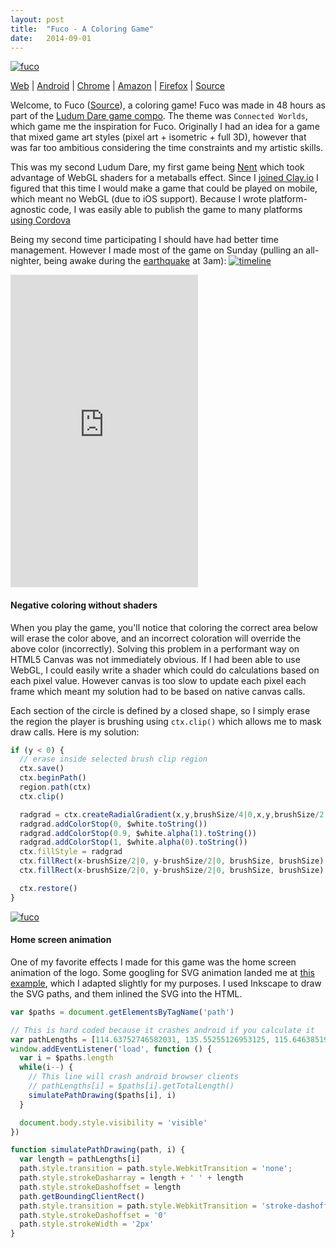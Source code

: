 ```yaml
---
layout: post
title:  "Fuco - A Coloring Game"
date:   2014-09-01
---
```


[![fuco](https://zolmeister.com/assets/images/fuco_logo.png)](http://fuco.zolmeister.com)

[Web](http://fuco.zolmeister.com/) |
[Android](https://play.google.com/store/apps/details?id=com.zolmeister.fuco) |
[Chrome](https://chrome.google.com/webstore/detail/fuco/nknbogijbbpbhkfpojekilofmfbbmccj) |
[Amazon](http://www.amazon.com/gp/product/B00N0O21FU) |
[Firefox](https://marketplace.firefox.com/app/fuco/) |
[Source](https://github.com/Zolmeister/fuco)

Welcome, to Fuco ([Source](https://github.com/Zolmeister/fuco)),
a coloring game! Fuco was made in 48 hours as part of the
[Ludum Dare game compo](http://www.ludumdare.com/compo/ludum-dare-30/?action=preview&uid=29241).
The theme was `Connected Worlds`, which game me the inspiration for Fuco.
Originally I had an idea for a game that mixed game art styles (pixel art + isometric + full 3D),
however that was far too ambitious considering the time constraints and my artistic skills.

This was my second Ludum Dare, my first game being [Nent](http://zolmeister.com/2013/12/nent.html)
which took advantage of WebGL shaders for a metaballs effect. Since I [joined Clay.io](http://zolmeister.com/2014/07/cto-cofounder-clay-io.html)
I figured that this time I would make a game that could be played on mobile,
which meant no WebGL (due to iOS support). Because I wrote platform-agnostic code, I was easily able to publish the game to many platforms [using Cordova](http://zolmeister.com/2014/01/how-to-turn-webapp-into-native-android.html)

Being my second time participating I should have had better time management.
However I made most of the game on Sunday (pulling an all-nighter, being awake during the [earthquake](http://america.aljazeera.com/articles/2014/8/24/san-francisco-earthquake.html) at 3am):
[![timeline](https://zolmeister.com/assets/images/fuco_github_timeline.png)](https://github.com/Zolmeister/fuco)

<iframe frameborder=0 src="http://fuco.zolmeister.com" style="width: 300px; height: 500px; margin: 0 auto"></iframe>
<br>

#### Negative coloring without shaders

When you play the game, you'll notice that coloring the correct area below will erase the
color above, and an incorrect coloration will override the above color (incorrectly).
Solving this problem in a performant way on HTML5 Canvas was not immediately obvious.
If I had been able to use WebGL, I could easily write a shader which could do calculations
based on each pixel value. However canvas is too slow to update each pixel each frame
which meant my solution had to be based on native canvas calls.


Each section of the circle is defined by a closed shape, so I simply erase
the region the player is brushing using `ctx.clip()` which allows me to mask draw calls.
Here is my solution:

```js
if (y < 0) {
  // erase inside selected brush clip region
  ctx.save()
  ctx.beginPath()
  region.path(ctx)
  ctx.clip()

  radgrad = ctx.createRadialGradient(x,y,brushSize/4|0,x,y,brushSize/2|0)
  radgrad.addColorStop(0, $white.toString())
  radgrad.addColorStop(0.9, $white.alpha(1).toString())
  radgrad.addColorStop(1, $white.alpha(0).toString())
  ctx.fillStyle = radgrad
  ctx.fillRect(x-brushSize/2|0, y-brushSize/2|0, brushSize, brushSize)
  ctx.fillRect(x-brushSize/2|0, y-brushSize/2|0, brushSize, brushSize)

  ctx.restore()
}
```

[![fuco](https://zolmeister.com/assets/images/fuco_screenshot.png)](http://fuco.zolmeister.com)


#### Home screen animation

One of my favorite effects I made for this game was the home screen animation of the logo.
Some googling for SVG animation landed me at [this example](http://codepen.io/netsi1964/pen/iyglK),
which I adapted slightly for my purposes. I used Inkscape to draw the SVG paths,
and them inlined the SVG into the HTML.

```js
var $paths = document.getElementsByTagName('path')

// This is hard coded because it crashes android if you calculate it
var pathLengths = [114.63752746582031, 135.55255126953125, 115.6463851928711, 147.36000061035156, 3442.748291015625, 1806.394775390625, 8450.58984375, 8450.58984375]
window.addEventListener('load', function () {
  var i = $paths.length
  while(i--) {
    // This line will crash android browser clients
    // pathLengths[i] = $paths[i].getTotalLength()
    simulatePathDrawing($paths[i], i)
  }

  document.body.style.visibility = 'visible'
})

function simulatePathDrawing(path, i) {
  var length = pathLengths[i]
  path.style.transition = path.style.WebkitTransition = 'none';
  path.style.strokeDasharray = length + ' ' + length
  path.style.strokeDashoffset = length
  path.getBoundingClientRect()
  path.style.transition = path.style.WebkitTransition = 'stroke-dashoffset 1.25s ease-in-out'
  path.style.strokeDashoffset = '0'
  path.style.strokeWidth = '2px'
}

```
